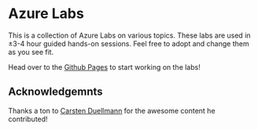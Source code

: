 # Azure Labs

This is a collection of Azure Labs on various topics. These labs are used in ±3-4 hour guided hands-on sessions. Feel free to adopt and change them as you see fit.

Head over to the [Github Pages]() to start working on the labs!

## Acknowledgemnts

Thanks a ton to [Carsten Duellmann](https://github.com/cadullms) for the awesome content he contributed!
